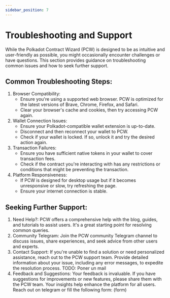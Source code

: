 ```yaml
---
sidebar_position: 7 
---
```


# Troubleshooting and Support

While the Polkadot Contract Wizard (PCW) is designed to be as intuitive and user-friendly as possible, you might occasionally encounter challenges or have questions. This section provides guidance on troubleshooting common issues and how to seek further support.

## Common Troubleshooting Steps:

1. Browser Compatibility:
    - Ensure you're using a supported web browser. PCW is optimized for the latest versions of Brave, Chrome, Firefox, and Safari.
    - Clear your browser's cache and cookies, then try accessing PCW again.
2. Wallet Connection Issues:
    - Ensure your Polkadot-compatible wallet extension is up-to-date.
    - Disconnect and then reconnect your wallet to PCW.
    - Check if your wallet is locked. If so, unlock it and try the desired action again.
3. Transaction Failures:
    - Ensure you have sufficient native tokens in your wallet to cover transaction fees.
    - Check if the contract you're interacting with has any restrictions or conditions that might be preventing the transaction.
4. Platform Responsiveness:
    - If PCW is designed for desktop usage but if it becomes unresponsive or slow, try refreshing the page.
    - Ensure your internet connection is stable.

## Seeking Further Support:
1. Need Help?:
PCW offers a comprehensive help with the blog, guides, and tutorials to assist users. It's a great starting point for resolving common queries.
2. Community Telegram:
Join the PCW community Telegram channel to discuss issues, share experiences, and seek advice from other users and experts.
3. Contact Support:
If you're unable to find a solution or need personalized assistance, reach out to the PCW support team. Provide detailed information about your issue, including any error messages, to expedite the resolution process. TODO: Poner un mail
4. Feedback and Suggestions:
Your feedback is invaluable. If you have suggestions for improvements or new features, please share them with the PCW team. Your insights help enhance the platform for all users. Reach out on telegram or fill the following form: (form)
